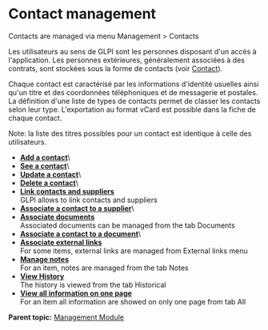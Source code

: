 Contact management
==================

Contacts are managed via menu Management \> Contacts

Les utilisateurs au sens de GLPI sont les personnes disposant d'un accès
à l'application. Les personnes extérieures, généralement associées à des
contrats, sont stockées sous la forme de contacts (voir
[Contact](glossary/contact.html)).

Chaque contact est caractérisé par les informations d'identité usuelles
ainsi qu'un titre et des coordonnées téléphoniques et de messagerie et
postales. La définition d'une liste de types de contacts permet de
classer les contacts selon leur type. L'exportation au format vCard est
possible dans la fiche de chaque contact.

Note: la liste des titres possibles pour un contact est identique à
celle des utilisateurs.

-   **[Add a contact](../glpi/management_contact_t_create.html)**\
-   **[See a contact](../glpi/management_contact_t_read.html)**\
-   **[Update a contact](../glpi/management_contact_t_update.html)**\
-   **[Delete a contact](../glpi/management_contact_t_delete.html)**\
-   **[Link contacts and
    suppliers](../glpi/management_contact_supplier.html)**\
     GLPI allows to link contacts and suppliers
-   **[Associate a contact to a
    supplier](../glpi/management_contact_t_linktosupplier.html)**\
-   **[Associate documents](../glpi/inventory_document.html)**\
     Associated documents can be managed from the tab Documents
-   **[Associate a contact to a
    document](../glpi/management_contact_t_linktodocument.html)**\
-   **[Associate external links](../glpi/inventory_link.html)**\
     For some items, external links are managed from External links menu
-   **[Manage notes](../glpi/notes.html)**\
     For an item, notes are managed from the tab Notes
-   **[View History](../glpi/inventory_log.html)**\
     The history is viewed from the tab Historical
-   **[View all information on one page](../glpi/inventory_all.html)**\
     For an item all information are showed on only one page from tab
    All

**Parent topic:** [Management
Module](../glpi/management.html "The Management module allows users to manage contacts, suppliers, budgets, and contracts and documents")
